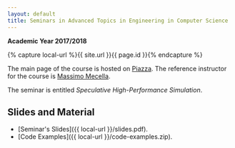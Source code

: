 ```yaml
---
layout: default
title: Seminars in Advanced Topics in Engineering in Computer Science
---
```

**Academic Year 2017/2018**    

{% capture local-url %}{{ site.url }}{{ page.id }}{% endcapture %}

The main page of the course is hosted on [Piazza](https://piazza.com/). The reference instructor for the course is
[Massimo Mecella](http://www.diag.uniroma1.it/users/mecelladisuniroma1it).

The seminar is entitled *Speculative High-Performance Simulation*.


Slides and Material
-------------------

* [Seminar's Slides]({{ local-url }}/slides.pdf).
* [Code Examples]({{ local-url }}/code-examples.zip).

